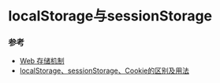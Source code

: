 # localStorage与sessionStorage

### 参考

* [Web 存储机制](https://www.w3cplus.com/javascript/web-storage.html)
* [localStorage、sessionStorage、Cookie的区别及用法](https://segmentfault.com/a/1190000012057010)